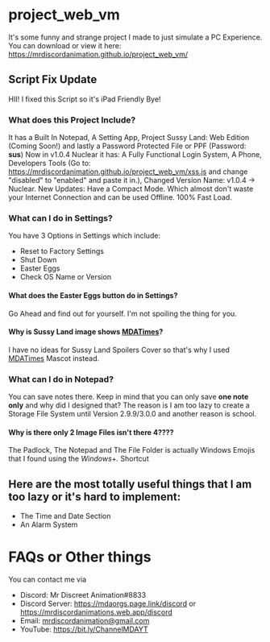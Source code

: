 # project_web_vm
It's some funny and strange project I made to just simulate a PC Experience.
You can download or view it here: https://mrdiscordanimation.github.io/project_web_vm/
## Script Fix Update
HII! I fixed this Script so it's iPad Friendly Bye!
### What does this Project Include?
It has a Built In Notepad, A Setting App, Project Sussy Land: Web Edition (Coming Soon!) and lastly a Password Protected File or PPF (Password: **sus**)
Now in v1.0.4 Nuclear it has: A Fully Functional Login System, A Phone, Developers Tools (Go to: https://mrdiscordanimation.github.io/project_web_vm/xss.js and change "disabled" to "enabled" and paste it in.), Changed Version Name: v1.0.4 -> Nuclear.
New Updates: Have a Compact Mode. Which almost don't waste your Internet Connection and can be used Offline. 100% Fast Load.
### What can I do in Settings?
You have 3 Options in Settings which include:
- Reset to Factory Settings
- Shut Down
- Easter Eggs
- Check OS Name or Version
#### What does the Easter Eggs button do in Settings?
Go Ahead and find out for yourself. I'm not spoiling the thing for you.
#### Why is Sussy Land image shows [MDATimes](https://cdn.mrdiscord.repl.co/mdatimes.html)?
I have no ideas for Sussy Land Spoilers Cover so that's why I used [MDATimes](https://cdn.mrdiscord.repl.co/mdatimes.html) Mascot instead.
### What can I do in Notepad?
You can save notes there. Keep in mind that you can only save **one note only** and why did I designed that?
The reason is I am too lazy to create a Storage File System until Version 2.9.9/3.0.0 and another reason is school.
#### Why is there only 2 Image Files isn't there 4????
The Padlock, The Notepad and The File Folder is actually Windows Emojis that I found using the *Windows*+*.* Shortcut

## Here are the most totally useful things that I am too lazy or it's hard to implement:
- The Time and Date Section
- An Alarm System

# FAQs or Other things
You can contact me via
- Discord: Mr Discreet Animation#8833
- Discord Server: https://mdaorgs.page.link/discord or https://mrdiscordanimations.web.app/discord
- Email: mrdiscordanimation@gmail.com
- YouTube: https://bit.ly/ChannelMDAYT
